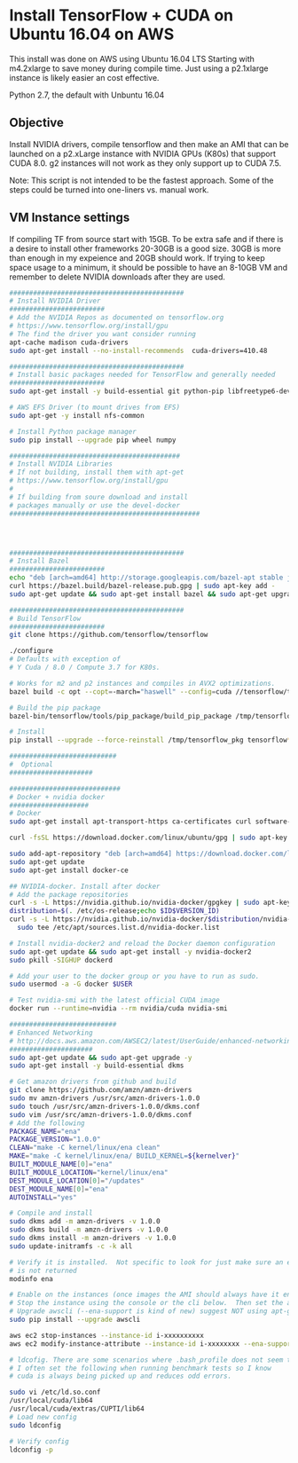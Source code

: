 # Install TensorFlow + CUDA on Ubuntu 16.04 on AWS
This install was done on AWS using Ubuntu 16.04 LTS Starting with m4.2xlarge to
save money during compile time.  Just using a p2.1xlarge instance is likely
easier an cost effective.  

Python 2.7, the default with Unbuntu 16.04

## Objective
Install NVIDIA drivers, compile tensorflow and then make an AMI that can be
launched on a p2.xLarge instance with NVIDIA GPUs (K80s) that support CUDA 8.0.
g2 instances will not work as they only support up to CUDA 7.5.

Note: This script is not intended to be the fastest approach. Some of the
steps could be turned into one-liners vs. manual work.

## VM Instance settings
If compiling TF from source start with 15GB.  To be extra safe and if there is
a desire to install other frameworks 20-30GB is a good size.  30GB is more than
enough in my expeience and 20GB should work.  If trying to keep space usage to a
minimum, it should be possible to have an 8-10GB VM and remember to delete
NVIDIA downloads after they are used.


```bash
############################################
# Install NVIDIA Driver
########################
# Add the NVIDIA Repos as documented on tensorflow.org
# https://www.tensorflow.org/install/gpu
# The find the driver you want consider running
apt-cache madison cuda-drivers
sudo apt-get install --no-install-recommends  cuda-drivers=410.48

############################################
# Install basic packages needed for TensorFlow and generally needed
########################
sudo apt-get install -y build-essential git python-pip libfreetype6-dev libxft-dev libncurses-dev libopenblas-dev gfortran python-matplotlib libblas-dev liblapack-dev libatlas-base-dev python-dev python-pydot linux-headers-generic linux-image-extra-virtual unzip python-numpy swig python-pandas python-sklearn unzip wget pkg-config zip g++ zlib1g-dev libcurl3-dev libcupti-dev

# AWS EFS Driver (to mount drives from EFS)
sudo apt-get -y install nfs-common

# Install Python package manager
sudo pip install --upgrade pip wheel numpy

###########################################
# Install NVIDIA Libraries
# If not building, install them with apt-get
# https://www.tensorflow.org/install/gpu
# 
# If building from soure download and install
# packages manually or use the devel-docker
################################################




############################################
# Install Bazel
########################
echo "deb [arch=amd64] http://storage.googleapis.com/bazel-apt stable jdk1.8" | sudo tee /etc/apt/sources.list.d/bazel.list
curl https://bazel.build/bazel-release.pub.gpg | sudo apt-key add -
sudo apt-get update && sudo apt-get install bazel && sudo apt-get upgrade bazel

############################################
# Build TensorFlow
########################
git clone https://github.com/tensorflow/tensorflow

./configure
# Defaults with exception of
# Y Cuda / 8.0 / Compute 3.7 for K80s.

# Works for m2 and p2 instances and compiles in AVX2 optimizations.
bazel build -c opt --copt=-march="haswell" --config=cuda //tensorflow/tools/pip_package:build_pip_package

# Build the pip package
bazel-bin/tensorflow/tools/pip_package/build_pip_package /tmp/tensorflow_pkg

# Install
pip install --upgrade --force-reinstall /tmp/tensorflow_pkg tensorflow*

###########################
#  Optional
#####################

############################
# Docker + nvidia docker
####################
# Docker
sudo apt-get install apt-transport-https ca-certificates curl software-properties-common

curl -fsSL https://download.docker.com/linux/ubuntu/gpg | sudo apt-key add -

sudo add-apt-repository "deb [arch=amd64] https://download.docker.com/linux/ubuntu $(lsb_release -cs) stable"
sudo apt-get update
sudo apt-get install docker-ce

## NVIDIA-docker. Install after docker
# Add the package repositories
curl -s -L https://nvidia.github.io/nvidia-docker/gpgkey | sudo apt-key add 
distribution=$(. /etc/os-release;echo $ID$VERSION_ID)
curl -s -L https://nvidia.github.io/nvidia-docker/$distribution/nvidia-docker.list | \
  sudo tee /etc/apt/sources.list.d/nvidia-docker.list

# Install nvidia-docker2 and reload the Docker daemon configuration
sudo apt-get update && sudo apt-get install -y nvidia-docker2
sudo pkill -SIGHUP dockerd

# Add your user to the docker group or you have to run as sudo.
sudo usermod -a -G docker $USER

# Test nvidia-smi with the latest official CUDA image
docker run --runtime=nvidia --rm nvidia/cuda nvidia-smi

###########################
# Enhanced Networking
# http://docs.aws.amazon.com/AWSEC2/latest/UserGuide/enhanced-networking-ena.html#enhanced-networking-ena-ubuntu
#####################
sudo apt-get update && sudo apt-get upgrade -y
sudo apt-get install -y build-essential dkms

# Get amazon drivers from github and build
git clone https://github.com/amzn/amzn-drivers
sudo mv amzn-drivers /usr/src/amzn-drivers-1.0.0
sudo touch /usr/src/amzn-drivers-1.0.0/dkms.conf
sudo vim /usr/src/amzn-drivers-1.0.0/dkms.conf
# Add the following
PACKAGE_NAME="ena"
PACKAGE_VERSION="1.0.0"
CLEAN="make -C kernel/linux/ena clean"
MAKE="make -C kernel/linux/ena/ BUILD_KERNEL=${kernelver}"
BUILT_MODULE_NAME[0]="ena"
BUILT_MODULE_LOCATION="kernel/linux/ena"
DEST_MODULE_LOCATION[0]="/updates"
DEST_MODULE_NAME[0]="ena"
AUTOINSTALL="yes"

# Compile and install
sudo dkms add -m amzn-drivers -v 1.0.0
sudo dkms build -m amzn-drivers -v 1.0.0
sudo dkms install -m amzn-drivers -v 1.0.0
sudo update-initramfs -c -k all

# Verify it is installed.  Not specific to look for just make sure an error
# is not returned
modinfo ena

# Enable on the instances (once images the AMI should always have it enabled on startup)
# Stop the instance using the console or the cli below.  Then set the attribute and restart.
# Upgrade awscli (--ena-support is kind of new) suggest NOT using apt-get
sudo pip install --upgrade awscli

aws ec2 stop-instances --instance-id i-xxxxxxxxxx
aws ec2 modify-instance-attribute --instance-id i-xxxxxxxx --ena-support

# ldcofig. There are some scenarios where .bash_profile does not seem to work
# I often set the following when running benchmark tests so I know
# cuda is always being picked up and reduces odd errors.

sudo vi /etc/ld.so.conf
/usr/local/cuda/lib64
/usr/local/cuda/extras/CUPTI/lib64
# Load new config
sudo ldconfig

# Verify config 
ldconfig -p

```


